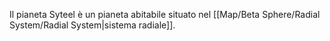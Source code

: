 Il pianeta Syteel è un pianeta abitabile situato nel [[Map/Beta Sphere/Radial System/Radial System|sistema radiale]].